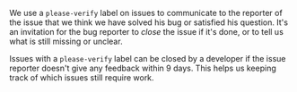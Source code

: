 We use a `please-verify` label on issues to communicate to the reporter of the issue that we think we have solved his bug or satisfied his question. It's an invitation for the bug reporter to _close_ the issue if it's done, or to tell us what is still missing or unclear.

Issues with a `please-verify` label can be closed by a developer if the issue reporter doesn't give any feedback within 9 days. This helps us keeping track of which issues still require work.